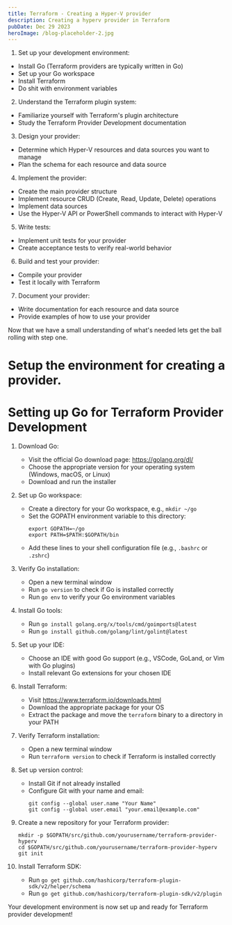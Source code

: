 ```yaml
---
title: Terraform - Creating a Hyper-V provider
description: Creating a hyperv provider in Terraform
pubDate: Dec 29 2023
heroImage: /blog-placeholder-2.jpg
---
```


1. Set up your development environment:

+ Install Go (Terraform providers are typically written in Go)
+ Set up your Go workspace
+ Install Terraform
+ Do shit with environment variables

2. Understand the Terraform plugin system:

+ Familiarize yourself with Terraform's plugin architecture
+ Study the Terraform Provider Development documentation

3. Design your provider:

+ Determine which Hyper-V resources and data sources you want to manage
+ Plan the schema for each resource and data source

4. Implement the provider:

+ Create the main provider structure
+ Implement resource CRUD (Create, Read, Update, Delete) operations
+ Implement data sources
+ Use the Hyper-V API or PowerShell commands to interact with Hyper-V

5. Write tests:

+ Implement unit tests for your provider
+ Create acceptance tests to verify real-world behavior

6. Build and test your provider:

+ Compile your provider
+ Test it locally with Terraform


7. Document your provider:

+ Write documentation for each resource and data source
+ Provide examples of how to use your provider


Now that we have a small understanding of what's needed lets get the ball rolling with step one.



# Setup the environment for creating a provider.

# Setting up Go for Terraform Provider Development

   1. Download Go:
      - Visit the official Go download page: https://golang.org/dl/
      - Choose the appropriate version for your operating system (Windows, macOS, or Linux)
      - Download and run the installer

   2. Set up Go workspace:
      - Create a directory for your Go workspace, e.g., `mkdir ~/go`
      - Set the GOPATH environment variable to this directory:
        ```
        export GOPATH=~/go
        export PATH=$PATH:$GOPATH/bin
        ```
      - Add these lines to your shell configuration file (e.g., `.bashrc` or `.zshrc`)

   3. Verify Go installation:
      - Open a new terminal window
      - Run `go version` to check if Go is installed correctly
      - Run `go env` to verify your Go environment variables

   4. Install Go tools:
      - Run `go install golang.org/x/tools/cmd/goimports@latest`
      - Run `go install github.com/golang/lint/golint@latest`

   5. Set up your IDE:
      - Choose an IDE with good Go support (e.g., VSCode, GoLand, or Vim with Go plugins)
      - Install relevant Go extensions for your chosen IDE

   6. Install Terraform:
      - Visit https://www.terraform.io/downloads.html
      - Download the appropriate package for your OS
      - Extract the package and move the `terraform` binary to a directory in your PATH

   7. Verify Terraform installation:
      - Open a new terminal window
      - Run `terraform version` to check if Terraform is installed correctly

   8. Set up version control:
      - Install Git if not already installed
      - Configure Git with your name and email:
        ```
        git config --global user.name "Your Name"
        git config --global user.email "your.email@example.com"
        ```

   9. Create a new repository for your Terraform provider:
      ```
      mkdir -p $GOPATH/src/github.com/yourusername/terraform-provider-hyperv
      cd $GOPATH/src/github.com/yourusername/terraform-provider-hyperv
      git init
      ```

   10. Install Terraform SDK:
       - Run `go get github.com/hashicorp/terraform-plugin-sdk/v2/helper/schema`
       - Run `go get github.com/hashicorp/terraform-plugin-sdk/v2/plugin`

   Your development environment is now set up and ready for Terraform provider development!
